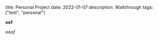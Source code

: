 title: Personal Project
date: 2022-01-07
description: Walkthrough
tags: ["test", "personal"]

**oof**

*ooof*